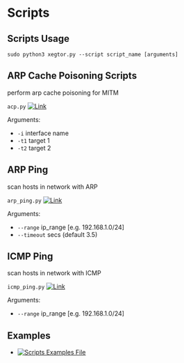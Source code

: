 # Scripts

Scripts Usage
----
    sudo python3 xegtor.py --script script_name [arguments]

ARP Cache Poisoning Scripts
----
perform arp cache poisoning for MITM

`acp.py` [![Link]()](https://github.com/xenon-xenon/xegtor/blob/master/scripts/acp.py)

Arguments:
- `-i` interface name
- `-t1` target 1
- `-t2` target 2

ARP Ping
----
scan hosts in network with ARP

`arp_ping.py` [![Link]()](https://github.com/xenon-xenon/xegtor/blob/master/scripts/arp_ping.py)

Arguments:
- `--range` ip_range [e.g. 192.168.1.0/24]
- `--timeout` secs (default 3.5)

ICMP Ping
----
scan hosts in network with ICMP

`icmp_ping.py` [![Link]()](https://github.com/xenon-xenon/xegtor/blob/master/scripts/icmp_ping.py)

Arguments:
- `--range` ip_range [e.g. 192.168.1.0/24]

Examples
----
- [![Scripts Examples File]()](https://github.com/xenon-xenon/xegtor/blob/master/scripts/examples.txt)